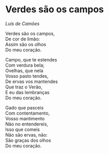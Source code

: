 <h1><b>Verdes são os campos</b></h1>

<p><i>Luís de Camões</i></p>

<p>Verdes são os campos,<br>
De cor de limão:<br>
Assim são os olhos<br>
Do meu coração.</p>

<p>Campo, que te estendes<br>
Com verdura bela;<br>
Ovelhas, que nela<br>
Vosso pasto tendes,<br>
De ervas vos mantendes<br>
Que traz o Verão,<br>
E eu das lembranças<br>
Do meu coração.</p>

<p>Gado que pasceis<br>
Com contentamento,<br>
Vosso mantimento<br>
Não no entendereis,<br>
Isso que comeis<br>
Não são ervas, não:<br>
São graças dos olhos<br>
Do meu coração.</p>
